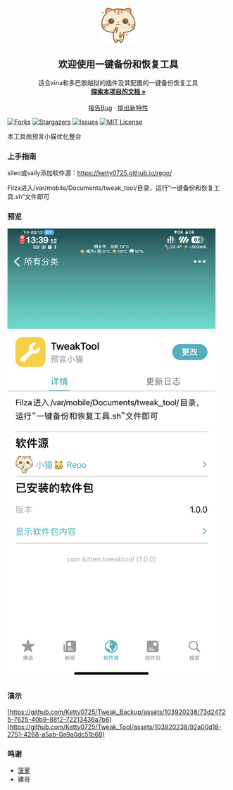 <!-- PROJECT LOGO -->

<p align="center">
   <a href="https://github.com/Ketty0725/Tweak_Tool/">
    <img src="logo.png" alt="Logo" width="80" height="80">
  </a>
  <h2 align="center">欢迎使用一键备份和恢复工具</h2>
  <p align="center">
    适合xina和多巴胺越狱的插件及其配置的一键备份恢复工具
    <br />
    <a href="https://github.com/Ketty0725/Tweak_Tool"><strong>探索本项目的文档 »</strong></a>
    <br />
    <br />
    <a href="https://github.com/Ketty0725/Tweak_Tool/issues">报告Bug</a>
    ·
    <a href="https://github.com/Ketty0725/Tweak_Tool/issues">提出新特性</a>
  </p>

</p>

<!-- PROJECT SHIELDS -->

[![Forks][forks-shield]][forks-url]
[![Stargazers][stars-shield]][stars-url]
[![Issues][issues-shield]][issues-url]
[![MIT License][license-shield]][license-url]

本工具由预言小猫优化整合

### 上手指南
sileo或saily添加软件源：https://ketty0725.github.io/repo/

Filza进入/var/mobile/Documents/tweak_tool/目录，运行“一键备份和恢复工具.sh”文件即可 

### 预览
![image](预览.png)

### 演示
[https://github.com/Ketty0725/Tweak_Backup/assets/103920238/73d24725-7625-40b9-88f2-72213436a7b6](https://github.com/Ketty0725/Tweak_Tool/assets/103920238/92a00d18-2751-4268-a5ab-0a9a0dc51b68)

### 鸣谢


- [菠萝](https://discord.com/invite/UvHZz3HfN9)
- 建哥


<!-- links -->
[your-project-path]:Ketty0725/Tweak_Backup
[forks-shield]: https://img.shields.io/github/forks/Ketty0725/Tweak_Backup.svg?style=flat-square
[forks-url]: https://github.com/Ketty0725/Tweak_Backup/network/members
[stars-shield]: https://img.shields.io/github/stars/Ketty0725/Tweak_Backup.svg?style=flat-square
[stars-url]: https://github.com/Ketty0725/Tweak_Backup/stargazers
[issues-shield]: https://img.shields.io/github/issues/Ketty0725/Tweak_Backup.svg?style=flat-square
[issues-url]: https://img.shields.io/github/issues/Ketty0725/Tweak_Backup.svg
[license-shield]: https://img.shields.io/github/license/Ketty0725/Tweak_Backup.svg?style=flat-square
[license-url]: https://github.com/Ketty0725/Tweak_Backup/blob/main/LICENSE
